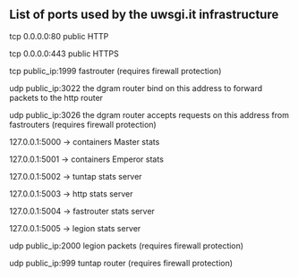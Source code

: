 List of ports used by the uwsgi.it infrastructure
-------------------------------------------------


tcp 0.0.0.0:80 public HTTP

tcp 0.0.0.0:443 public HTTPS

tcp public_ip:1999 fastrouter (requires firewall protection)

udp public_ip:3022 the dgram router bind on this address to forward packets to the http router

udp public_ip:3026 the dgram router accepts requests on this address from fastrouters (requires firewall protection)



127.0.0.1:5000 -> containers Master stats

127.0.0.1:5001 -> containers Emperor stats

127.0.0.1:5002 -> tuntap stats server

127.0.0.1:5003 -> http stats server

127.0.0.1:5004 -> fastrouter stats server

127.0.0.1:5005 -> legion stats server

udp public_ip:2000 legion packets (requires firewall protection)

udp public_ip:999 tuntap router (requires firewall protection)

